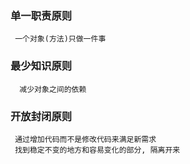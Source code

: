 ### 单一职责原则
```
 一个对象(方法)只做一件事
```

### 最少知识原则
```
  减少对象之间的依赖
```

### 开放封闭原则
```
 通过增加代码而不是修改代码来满足新需求
 找到稳定不变的地方和容易变化的部分, 隔离开来
```
